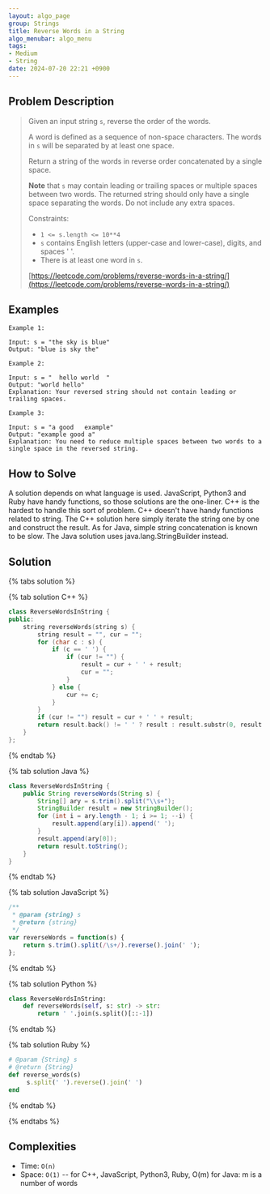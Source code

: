 ```yaml
---
layout: algo_page
group: Strings
title: Reverse Words in a String
algo_menubar: algo_menu
tags:
- Medium
- String
date: 2024-07-20 22:21 +0900
---
```

## Problem Description
> Given an input string `s`, reverse the order of the words.
>
> A word is defined as a sequence of non-space characters. The words in `s` will be separated by at least one space.
>
> Return a string of the words in reverse order concatenated by a single space.
>
> __Note__ that `s` may contain leading or trailing spaces or multiple spaces between two words.
> The returned string should only have a single space separating the words. Do not include any extra spaces.
>
> Constraints:
> - `1 <= s.length <= 10**4`
> - `s` contains English letters (upper-case and lower-case), digits, and spaces ' '.
> - There is at least one word in `s`.
>
> [https://leetcode.com/problems/reverse-words-in-a-string/](https://leetcode.com/problems/reverse-words-in-a-string/)

## Examples
```
Example 1:

Input: s = "the sky is blue"
Output: "blue is sky the"
```

```
Example 2:

Input: s = "  hello world  "
Output: "world hello"
Explanation: Your reversed string should not contain leading or trailing spaces.
```

```
Example 3:

Input: s = "a good   example"
Output: "example good a"
Explanation: You need to reduce multiple spaces between two words to a single space in the reversed string.
```

## How to Solve

A solution depends on what language is used. JavaScript, Python3 and Ruby have handy functions, so those
solutions are the one-liner.
C++ is the hardest to handle this sort of problem. C++ doesn't have handy functions related to string.
The C++ solution here simply iterate the string one by one and construct the result.
As for Java, simple string concatenation is known to be slow. The Java solution uses java.lang.StringBuilder instead.

## Solution

{% tabs solution %}

{% tab solution C++ %}
```cpp
class ReverseWordsInString {
public:
    string reverseWords(string s) {
        string result = "", cur = "";
        for (char c : s) {
            if (c == ' ') {
                if (cur != "") {
                    result = cur + ' ' + result;
                    cur = "";
                }
            } else {
                cur += c;
            }
        }
        if (cur != "") result = cur + ' ' + result;
        return result.back() != ' ' ? result : result.substr(0, result.size() - 1);
    }
};
```
{% endtab %}

{% tab solution Java %}
```java
class ReverseWordsInString {
    public String reverseWords(String s) {
        String[] ary = s.trim().split("\\s+");
        StringBuilder result = new StringBuilder();
        for (int i = ary.length - 1; i >= 1; --i) {
            result.append(ary[i]).append(' ');
        }
        result.append(ary[0]);
        return result.toString();
    }
}
```
{% endtab %}

{% tab solution JavaScript %}
```js
/**
 * @param {string} s
 * @return {string}
 */
var reverseWords = function(s) {
    return s.trim().split(/\s+/).reverse().join(' ');
};
```
{% endtab %}

{% tab solution Python %}
```python
class ReverseWordsInString:
    def reverseWords(self, s: str) -> str:
        return ' '.join(s.split()[::-1])
```
{% endtab %}

{% tab solution Ruby %}
```ruby
# @param {String} s
# @return {String}
def reverse_words(s)
     s.split(' ').reverse().join(' ')
end
```
{% endtab %}

{% endtabs %}



## Complexities
- Time: `O(n)`
- Space: `O(1)` -- for C++, JavaScript, Python3, Ruby, O(m) for Java: m is a number of words
